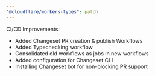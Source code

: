 ```yaml
---
"@cloudflare/workers-types": patch
---
```


CI/CD Improvements:

- Added Changeset PR creation & publish Workflows
- Added Typechecking workflow
- Consolidated old workflows as jobs in new workflows
- Added configuration for Changeset CLI
- Installing Changeset bot for non-blocking PR support
